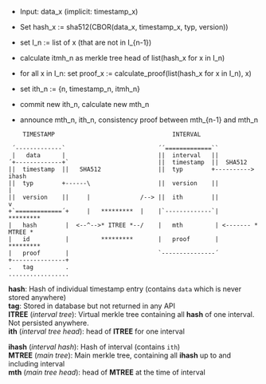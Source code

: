  * Input: data_x  (implicit: timestamp_x)
 * Set hash_x := sha512(CBOR(data_x, timestamp_x, typ, version))


 * set I_n := list of x  (that are not in I_{n-1})
 * calculate itmh_n as merkle tree head of list(hash_x for x in I_n)
 * for all x in I_n: set proof_x := calculate_proof(list(hash_x for x in I_n), x)


* set ith_n := {n, timestamp_n, itmh_n}
* commit new ith_n, calculate new mth_n
* announce mth_n, ith_n, consistency proof between mth_{n-1} and mth_n

````
    TIMESTAMP                                 INTERVAL

 ´-------------`                          ´´=============``
 |   data      |                          ||  interval   ||
´+-------------+`                         ||  timestamp  ||  SHA512  
||  timestamp  ||   SHA512                ||  typ        +----------> ihash
||  typ        +------\                   ||  version    ||             |
||  version    ||     |              /--> ||  ith        ||             v
+`=============´+     |   *********  |    |`-------------`|          *********
|   hash        |  <--^-->* ITREE *--/    |   mth         | <------- * MTREE *
|   id          |         *********       |   proof       |          *********
|   proof       |                         `---------------´
+---------------+
.   tag         .
.................
````

**hash**: Hash of individual timestamp entry (contains `data` which is never stored anywhere)<br>
**tag**: Stored in database but not returned in any API<br>
**ITREE** (*interval tree*): Virtual merkle tree containing all **hash** of one interval. Not persisted anywhere.<br>
**ith** (*interval tree head*): head of **ITREE** for one interval

**ihash** (*interval hash*): Hash of interval (contains `ith`)<br>
**MTREE** (*main tree*): Main merkle tree, containing all **ihash** up to and including interval<br>
**mth** (*main tree head*): head of **MTREE** at the time of interval

